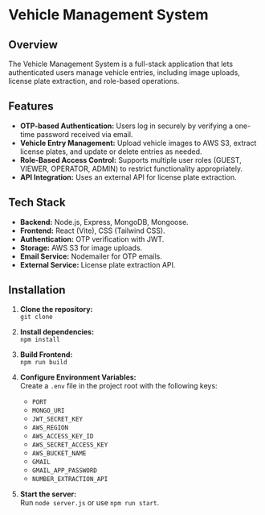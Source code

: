 # Vehicle Management System

## Overview

The Vehicle Management System is a full-stack application that lets authenticated users manage vehicle entries, including image uploads, license plate extraction, and role-based operations.

## Features

- **OTP-based Authentication:** Users log in securely by verifying a one-time password received via email.
- **Vehicle Entry Management:** Upload vehicle images to AWS S3, extract license plates, and update or delete entries as needed.
- **Role-Based Access Control:** Supports multiple user roles (GUEST, VIEWER, OPERATOR, ADMIN) to restrict functionality appropriately.
- **API Integration:** Uses an external API for license plate extraction.

## Tech Stack

- **Backend:** Node.js, Express, MongoDB, Mongoose.
- **Frontend:** React (Vite), CSS (Tailwind CSS).
- **Authentication:** OTP verification with JWT.
- **Storage:** AWS S3 for image uploads.
- **Email Service:** Nodemailer for OTP emails.
- **External Service:** License plate extraction API.

## Installation

1. **Clone the repository:**  
   `git clone`

2. **Install dependencies:**  
   `npm install`

3. **Build Frontend:**  
   `npm run build`

4. **Configure Environment Variables:**  
   Create a `.env` file in the project root with the following keys:
   - `PORT`
   - `MONGO_URI`
   - `JWT_SECRET_KEY`
   - `AWS_REGION`
   - `AWS_ACCESS_KEY_ID`
   - `AWS_SECRET_ACCESS_KEY`
   - `AWS_BUCKET_NAME`
   - `GMAIL`
   - `GMAIL_APP_PASSWORD`
   - `NUMBER_EXTRACTION_API`

5. **Start the server:**  
   Run `node server.js` or use `npm run start`.
